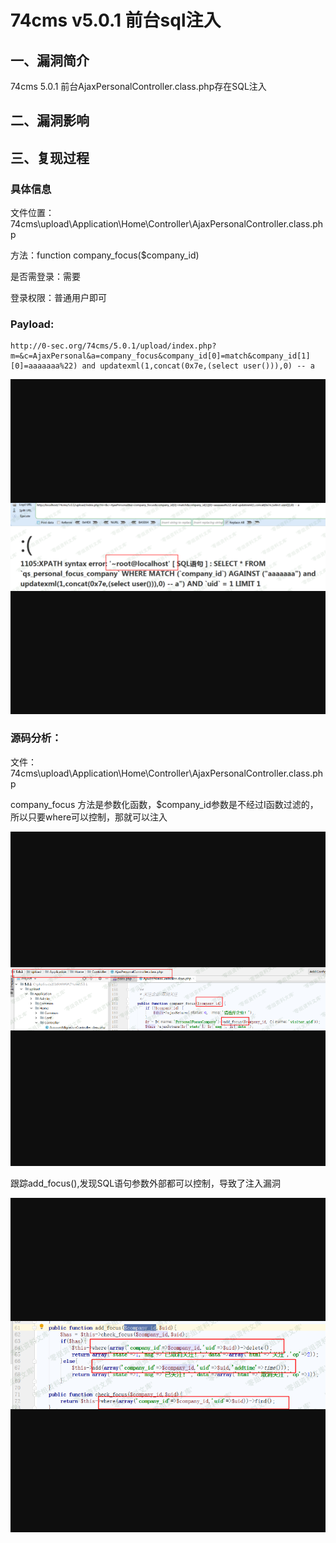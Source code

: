 74cms v5.0.1 前台sql注入
========================

一、漏洞简介
------------

74cms 5.0.1 前台AjaxPersonalController.class.php存在SQL注入

二、漏洞影响
------------

三、复现过程
------------

### 具体信息

文件位置：74cms\\upload\\Application\\Home\\Controller\\AjaxPersonalController.class.php

方法：function company\_focus(\$company\_id)

是否需登录：需要

登录权限：普通用户即可

### Payload:

    http://0-sec.org/74cms/5.0.1/upload/index.php?m=&c=AjaxPersonal&a=company_focus&company_id[0]=match&company_id[1][0]=aaaaaaa%22) and updatexml(1,concat(0x7e,(select user())),0) -- a

![](resource/74cmsv5.0.1前台sql注入/media/rId26.png)

### 源码分析：

文件：74cms\\upload\\Application\\Home\\Controller\\AjaxPersonalController.class.php

company\_focus
方法是参数化函数，\$company\_id参数是不经过I函数过滤的，所以只要where可以控制，那就可以注入

![](resource/74cmsv5.0.1前台sql注入/media/rId28.png)

跟踪add\_focus(),发现SQL语句参数外部都可以控制，导致了注入漏洞

![](resource/74cmsv5.0.1前台sql注入/media/rId29.png)
